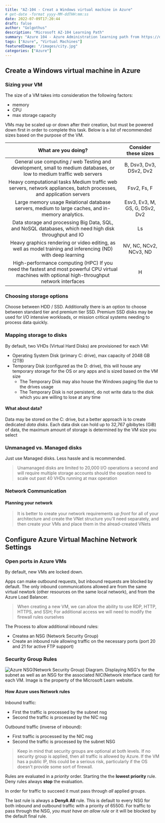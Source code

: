 ```yaml
---
title: "AZ-104 - Creat a Windows virtual machine in Azure"
# get-date -format yyyy-MM-ddTHH:mm:ss
date: 2022-07-09T17:20:44
draft: false
author: "Golgothus"
description: "Microsoft AZ-104 Learning Path"
summary: "Azure 104 - Azure Administration learning path from https://docs.microsoft.com/en-us/learn/certifications/exams/az-104"
tags: ["Azure", "Virtual Machines"]
featuredImage: "/images/city.jpg"
categories: ["Azure"]
---
```


## Create a Windows virtual machine in Azure

### Sizing your VM

The size of a VM takes into consideration the following factors:
- memory
- CPU
- max storage capacity

VMs may be scaled up or down after their creation, but must be powered down first in order to complete this task. Below is a list of recommended sizes based on the purpose of the VM.

**What are you doing?**|**Consider these sizes**
:-----:|:-----:
General use computing / web Testing and development, small to medium databases, or low to medium traffic web servers|B, Dsv3, Dv3, DSv2, Dv2
Heavy computational tasks Medium traffic web servers, network appliances, batch processes, and application servers|Fsv2, Fs, F
Large memory usage Relational database servers, medium to large caches, and in-memory analytics.|Esv3, Ev3, M, GS, G, DSv2, Dv2
Data storage and processing Big Data, SQL, and NoSQL databases, which need high disk throughput and IO|Ls
Heavy graphics rendering or video editing, as well as model training and inferencing (ND) with deep learning|NV, NC, NCv2, NCv3, ND
High-performance computing (HPC) If you need the fastest and most powerful CPU virtual machines with optional high-throughput network interfaces|H

### Choosing storage options

Choose between HDD / SSD. Additionally there is an option to choose between standard tier and premium tier SSD. Premium SSD disks may be used for I/O intensive workloads, or mission critical systems needing to process data quickly.

### Mapping storage to disks

By default, two VHDs (Virtual Hard Disks) are provisioned for each VM:
- Operating System Disk (primary C: drive), max capacity of 2048 GB (2TB)
- Temporary Disk (configured as the D: drive), this will house any temporary storage for the OS or any apps and is sized based on the VM size
  - The Temporary Disk may also house the Windows paging file due to the drives usage
  - The Temporary Disk is not persistent, do not write data to the disk which you are willing to lose at any time

#### What about data?

Data may be stored on the C: drive, but a better approach is to create dedicated *data disks*. Each data disk can hold up to 32,767 gibibytes (GiB) of data, the maximum amount of storage is determined by the VM size you select

### Unmanaged vs. Managed disks

Just use Managed disks. Less hassle and is recommended.

> Unamanaged disks are limited to 20,000 I/O operations a second and will require multiple storage accounts should the opeation need to scale out past 40 VHDs running at max operation

### Network Communication

#### Planning your network

> It is better to create your network requirements _up front_ for all of your architecture and create the VNet structure you'll need separately, and then create your VMs and place them in the alread-created VNets

## Configure Azure Virtual Machine Network Settings
### Open ports in Azure VMs

By default, new VMs are locked down.

Apps can make outbound requests, but inbound requests are blocked by default. The only inbound communications allowed are from the same virtual newtork (other resources on the same local network), and from the Azure Load Balancer.

> When creating a new VM, we can allow the ability to use RDP, HTTP, HTTPS, and SSH; For additional access we will need to modify the firewall rules ourselves

The Process to allow additional inbound rules:
- Createa an NSG (Network Security Group)
- Create an inbound rule allowing traffic on the necessary ports (port 20 and 21 for active FTP support)

### Security Group Rules

![Azure NSG(Network Security Group) Diagram. Displaying NSG's for the subnet as well as an NSG for the associated NIC(Network interface card) for each VM. Image is the property of the Microsoft Learn website.](../_resources/2022-07-09_18_16_44-Window.png)

#### How Azure uses Network rules

Inbound traffic:
- First the traffic is processed by the subnet nsg
- Second the traffic is processed by the NIC nsg

Outbound traffic (inverse of inbound):
- First traffic is processed by the NIC nsg
- Second the traffic is processed by the subnet NSG

> Keep in mind that security groups are optional at both levels. If no security group is applied, then all traffic is allowed by Azure. If the VM has a public IP, this could be a serious risk, particularly if the OS doesn't provide some sort of firewall.

Rules are evaluated in a _priority_ order. Starting the the **lowest priority** rule. Deny rules always **stop** the evaluation.

In order for traffic to succeed it must pass through _all_ applied groups.

The last rule is always a **DenyA All** rule. This is default to every NSG for both inbound and outbound traffic with a priority of 65500. For traffic to pass through the NSG, _you must have an allow rule_ or it will be blocked by the default final rule.